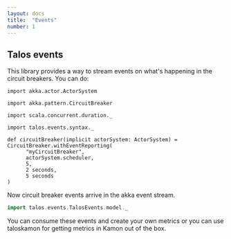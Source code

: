 ```yaml
---
layout: docs
title:  "Events"
number: 1
---
```



## Talos events

This library provides a way to stream events on what's happening in the circuit breakers. You can do:

```tut:silent
import akka.actor.ActorSystem

import akka.pattern.CircuitBreaker

import scala.concurrent.duration._

import talos.events.syntax._

def circuitBreaker(implicit actorSystem: ActorSystem) = CircuitBreaker.withEventReporting(
      "myCircuitBreaker",
      actorSystem.scheduler,
      5,
      2 seconds,
      5 seconds
)
```

Now circuit breaker events arrive in the akka event stream.
```scala
import talos.events.TalosEvents.model._
```

You can consume these events and create your own metrics or you can use taloskamon for getting metrics in Kamon out of the box. 

